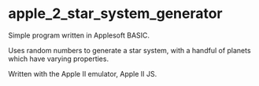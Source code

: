 # apple_2_star_system_generator

Simple program written in Applesoft BASIC.

Uses random numbers to generate a star system, with a handful of planets which have varying properties.

Written with the Apple II emulator, Apple II JS.
